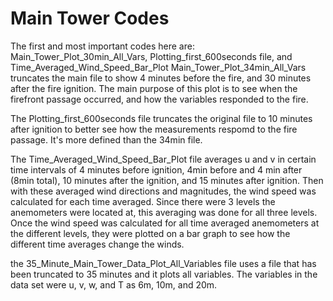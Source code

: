 # Main Tower Codes
The first and most important codes here are: Main_Tower_Plot_30min_All_Vars, Plotting_first_600seconds file, and Time_Averaged_Wind_Speed_Bar_Plot
Main_Tower_Plot_34min_All_Vars truncates the main file to show 4 minutes before the fire, and 30 minutes after the fire ignition.
The main purpose of this plot is to see when the firefront passage occurred, and how the variables responded to the fire. 

The Plotting_first_600seconds file truncates the original file to 10 minutes after ignition to better see how the measurements
respomd to the fire passage. It's more defined than the 34min file. 

The Time_Averaged_Wind_Speed_Bar_Plot file averages u and v in certain time intervals of 4 minutes before ignition, 4min before and 4 min after (8min total),
10 minutes after the ignition, and 15 minutes after ignition. Then with these averaged wind directions and magnitudes, the wind speed was calculated for each time
averaged. Since there were 3 levels the anemometers were located at, this averaging was done for all three levels. Once the wind speed was calculated for all time 
averaged anemometers at the different levels, they were plotted on a bar graph to see how the different time averages change the winds.


the 35_Minute_Main_Tower_Data_Plot_All_Variables file uses a file that has been truncated to 35 minutes and it plots all
variables. The variables in the data set were u, v, w, and T as 6m, 10m, and 20m. 
